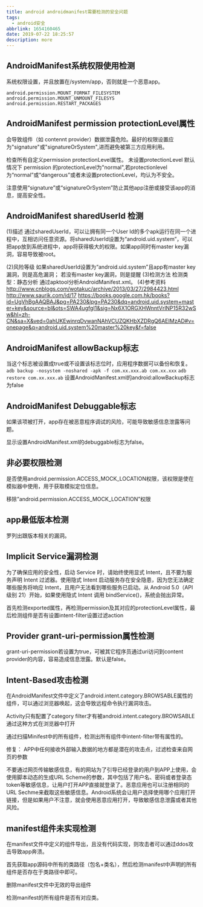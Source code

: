 ```yaml
---
title: android androidmanifest需要检测的安全问题
tags:
  - android安全
abbrlink: 1654160465
date: 2019-07-22 18:25:57
description: more
---
```


## AndroidManifest系统权限使用检测
系统权限设置，并且放置在/system/app，否则就是一个恶意app。  

```
android.permission.MOUNT_FORMAT_FILESYSTEM
android.permission.MOUNT_UNMOUNT_FILESYS
android.permission.RESTART_PACKAGES
```

## AndroidManifest permission protectionLevel属性
会导致组件（如 contennt provider）数据泄露危险。最好的权限设置应为"signature"或"signatureOrSystem",进而避免被第三方应用利用。  

检查所有自定义permission protectionLevel属性。  未设置protectionLevel 默认情况下 permission 的protectionLevel为"normal",若protectionlevel为“normal”或“dangerous”或者未设置protectionLevel，均认为不安全。  

注意使用“signature”或“signatureOrSystem”防止其他app注册或接受该app的消息，提高安全性。  

##  AndroidManifest sharedUserId 检测
(1)描述
通过sharedUserId，可以让拥有同一个User Id的多个apk运行在同一个进程中，互相访问任意资源。将sharedUserId设置为“android.uid.system”，可以把app放到系统进程中，app将获得极大的权限。如果app同时有master key漏洞，容易导致被root。

(2)风险等级
如果sharedUserId设置为“android.uid.system”且app有master key漏洞，则是高危漏洞； 若没有master key漏洞，则是提醒
(3)检测方法
检测类型：静态分析 通过apktool分析AndroidManifest.xml。
(4)参考资料
http://www.cnblogs.com/wotakuc/archive/2013/03/27/2984423.html
http://www.saurik.com/id/17
https://books.google.com.hk/books?id=UgVhBgAAQBAJ&pg=PA230&lpg=PA230&dq=android.uid.system+master+key&source=bl&ots=SWA4ugfgI1&sig=Nx6X1ORGXHWnntVrlNP15R32wSw&hl=zh-CN&sa=X&ved=0ahUKEwinrqDvwanNAhVCUZQKHbXZDRgQ6AEIMzAD#v=onepage&q=android.uid.system%20master%20key&f=false

## AndroidManifest allowBackup标志
当这个标志被设置成true或不设置该标志位时，应用程序数据可以备份和恢复。
 `adb backup -nosystem -noshared -apk -f com.xx.xxx.ab com.xx.xxx`
 `adb restore com.xx.xxx.ab`
 设置AndroidManifest.xml的android:allowBackup标志为false  

 ## AndroidManifest Debuggable标志
 如果该项被打开，app存在被恶意程序调试的风险，可能导致敏感信息泄露等问题。  

 显示设置AndroidManifest.xml的debuggable标志为false。  

 ## 非必要权限检测
 是否使用android.permission.ACCESS_MOCK_LOCATION权限，该权限是使在模拟器中使用，用于获取模拟定位信息。  

 移除”android.permission.ACCESS_MOCK_LOCATION”权限

## app最低版本检测
罗列出跟版本相关的漏洞。  

## Implicit Service漏洞检测
为了确保应用的安全性，启动 Service 时，请始终使用显式 Intent，且不要为服务声明 Intent 过滤器。使用隐式 Intent 启动服务存在安全隐患，因为您无法确定哪些服务将响应 Intent，且用户无法看到哪些服务已启动。从 Android 5.0（API 级别 21）开始，如果使用隐式 Intent 调用 bindService()，系统会抛出异常。  

首先检测exported属性，再检测permission及其对应的protectionLevel属性，最后检测组件是否有设置intent-filter设置过滤action  

## Provider grant-uri-permission属性检测
grant-uri-permission若设置为true，可被其它程序员通过uri访问到content provider的内容，容易造成信息泄露。默认是false。  

##  Intent-Based攻击检测
在AndroidManifest文件中定义了android.intent.category.BROWSABLE属性的组件，可以通过浏览器唤起，这会导致远程命令执行漏洞攻击。  

Activity只有配置了category filter才有被android.intent.category.BROWSABLE通过这种方式在浏览器中打开

通过扫描Minifest中的所有组件，检测出所有组件中intent-filter带有<category android:name="android.intent.category.BROWSABLE"/>属性的。  

修复：
APP中任何接收外部输入数据的地方都是潜在的攻击点，过滤检查来自网页的参数

不要通过网页传输敏感信息，有的网站为了引导已经登录的用户到APP上使用，会使用脚本动态的生成URL Scheme的参数，其中包括了用户名、密码或者登录态token等敏感信息，让用户打开APP直接就登录了。恶意应用也可以注册相同的URL Sechme来截取这些敏感信息。Android系统会让用户选择使用哪个应用打开链接，但是如果用户不注意，就会使用恶意应用打开，导致敏感信息泄露或者其他风险。  


## manifest组件未实现检测
在manifest文件中定义的组件导出，且没有代码实现，则攻击者可以通过ddos攻击导致app奔溃。  

首先获取app源码中所有的类路径（包名+类名），然后检测manifest中声明的所有组件是否存在于类路径中即可。

删除manifest文件中无效的导出组件

检测manifest的所有组件是否有对应类。  




